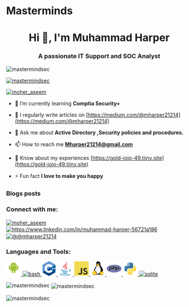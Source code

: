# Masterminds
<h1 align="center">Hi 👋, I'm Muhammad Harper</h1>
<h3 align="center">A passionate IT Support and SOC Analyst</h3>

<p align="left"> <img src="https://komarev.com/ghpvc/?username=mastermindsec&label=Profile%20views&color=0e75b6&style=flat" alt="mastermindsec" /> </p>

<p align="left"> <a href="https://github.com/ryo-ma/github-profile-trophy"><img src="https://github-profile-trophy.vercel.app/?username=mastermindsec" alt="mastermindsec" /></a> </p>

<p align="left"> <a href="https://twitter.com/moher_aseem" target="blank"><img src="https://img.shields.io/twitter/follow/moher_aseem?logo=twitter&style=for-the-badge" alt="moher_aseem" /></a> </p>

- 🌱 I’m currently learning **Comptia Security+**

- 📝 I regularly write articles on [https://medium.com/@mharper21214](https://medium.com/@mharper21214)

- 💬 Ask me about **Active Directory ,Security policies and procedures.**

- 📫 How to reach me **Mharper21214@gmail.com**

- 📄 Know about my experiences [https://gold-jojo-49.tiiny.site](https://gold-jojo-49.tiiny.site)

- ⚡ Fun fact **I love to make you happy**

### Blogs posts
<!-- BLOG-POST-LIST:START -->
<!-- BLOG-POST-LIST:END -->

<h3 align="left">Connect with me:</h3>
<p align="left">
<a href="https://twitter.com/moher_aseem" target="blank"><img align="center" src="https://raw.githubusercontent.com/rahuldkjain/github-profile-readme-generator/master/src/images/icons/Social/twitter.svg" alt="moher_aseem" height="30" width="40" /></a>
<a href="https://linkedin.com/in/https://www.linkedin.com/in/muhammad-harper-56721a186" target="blank"><img align="center" src="https://raw.githubusercontent.com/rahuldkjain/github-profile-readme-generator/master/src/images/icons/Social/linked-in-alt.svg" alt="https://www.linkedin.com/in/muhammad-harper-56721a186" height="30" width="40" /></a>
<a href="https://medium.com/@@mharper21214" target="blank"><img align="center" src="https://raw.githubusercontent.com/rahuldkjain/github-profile-readme-generator/master/src/images/icons/Social/medium.svg" alt="@@mharper21214" height="30" width="40" /></a>
</p>

<h3 align="left">Languages and Tools:</h3>
<p align="left"> <a href="https://developer.android.com" target="_blank" rel="noreferrer"> <img src="https://raw.githubusercontent.com/devicons/devicon/master/icons/android/android-original-wordmark.svg" alt="android" width="40" height="40"/> </a> <a href="https://www.gnu.org/software/bash/" target="_blank" rel="noreferrer"> <img src="https://www.vectorlogo.zone/logos/gnu_bash/gnu_bash-icon.svg" alt="bash" width="40" height="40"/> </a> <a href="https://www.w3schools.com/cpp/" target="_blank" rel="noreferrer"> <img src="https://raw.githubusercontent.com/devicons/devicon/master/icons/cplusplus/cplusplus-original.svg" alt="cplusplus" width="40" height="40"/> </a> <a href="https://www.java.com" target="_blank" rel="noreferrer"> <img src="https://raw.githubusercontent.com/devicons/devicon/master/icons/java/java-original.svg" alt="java" width="40" height="40"/> </a> <a href="https://developer.mozilla.org/en-US/docs/Web/JavaScript" target="_blank" rel="noreferrer"> <img src="https://raw.githubusercontent.com/devicons/devicon/master/icons/javascript/javascript-original.svg" alt="javascript" width="40" height="40"/> </a> <a href="https://www.linux.org/" target="_blank" rel="noreferrer"> <img src="https://raw.githubusercontent.com/devicons/devicon/master/icons/linux/linux-original.svg" alt="linux" width="40" height="40"/> </a> <a href="https://www.php.net" target="_blank" rel="noreferrer"> <img src="https://raw.githubusercontent.com/devicons/devicon/master/icons/php/php-original.svg" alt="php" width="40" height="40"/> </a> <a href="https://www.python.org" target="_blank" rel="noreferrer"> <img src="https://raw.githubusercontent.com/devicons/devicon/master/icons/python/python-original.svg" alt="python" width="40" height="40"/> </a> <a href="https://www.sqlite.org/" target="_blank" rel="noreferrer"> <img src="https://www.vectorlogo.zone/logos/sqlite/sqlite-icon.svg" alt="sqlite" width="40" height="40"/> </a> </p>

<p><img align="left" src="https://github-readme-stats.vercel.app/api/top-langs?username=mastermindsec&show_icons=true&locale=en&layout=compact" alt="mastermindsec" /></p>

<p>&nbsp;<img align="center" src="https://github-readme-stats.vercel.app/api?username=mastermindsec&show_icons=true&locale=en" alt="mastermindsec" /></p>

<p><img align="center" src="https://github-readme-streak-stats.herokuapp.com/?user=mastermindsec&" alt="mastermindsec" /></p>
